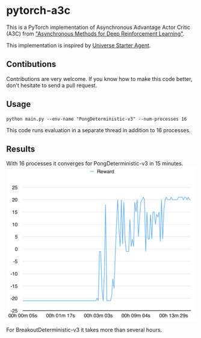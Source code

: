 # pytorch-a3c

This is a PyTorch implementation of Asynchronous Advantage Actor Critic (A3C) from ["Asynchronous Methods for Deep Reinforcement Learning"](https://arxiv.org/pdf/1602.01783v1.pdf).

This implementation is inspired by [Universe Starter Agent](https://github.com/openai/universe-starter-agent).


## Contibutions

Contributions are very welcome. If you know how to make this code better, don't hesitate to send a pull request.

## Usage
```
python main.py --env-name "PongDeterministic-v3" --num-processes 16
```

This code runs evaluation in a separate thread in addition to 16 processes.

## Results

With 16 processes it converges for PongDeterministic-v3 in 15 minutes.
![PongDeterministic-v3](images/PongReward.png)

For BreakoutDeterministic-v3 it takes more than several hours.
